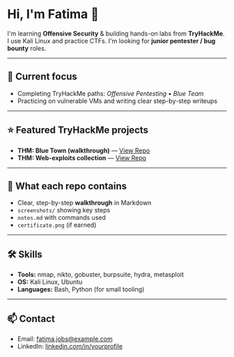 # Hi, I'm Fatima 👋

I'm learning **Offensive Security** & building hands-on labs from **TryHackMe**.  
I use Kali Linux and practice CTFs. I'm looking for **junior pentester / bug bounty** roles.

---

## 🔭 Current focus
- Completing TryHackMe paths: *Offensive Pentesting* • *Blue Team*
- Practicing on vulnerable VMs and writing clear step-by-step writeups

---

## ⭐ Featured TryHackMe projects
- **THM: Blue Town (walkthrough)** — [View Repo](https://github.com/fatimalhan329b/thm-blue-town)  
- **THM: Web-exploits collection** — [View Repo](https://github.com/fatimalhan329b/thm-web)

---

## 🧾 What each repo contains
- Clear, step-by-step **walkthrough** in Markdown  
- `screenshots/` showing key steps  
- `notes.md` with commands used  
- `certificate.png` (if earned)

---

## 🛠 Skills
- **Tools:** nmap, nikto, gobuster, burpsuite, hydra, metasploit  
- **OS:** Kali Linux, Ubuntu  
- **Languages:** Bash, Python (for small tooling)

---

## 📫 Contact
- Email: fatima.jobs@example.com  <!-- replace with your real or job-hunting email -->
- LinkedIn: [linkedin.com/in/yourprofile](https://www.linkedin.com/in/yourprofile) <!-- replace with your LinkedIn -->


